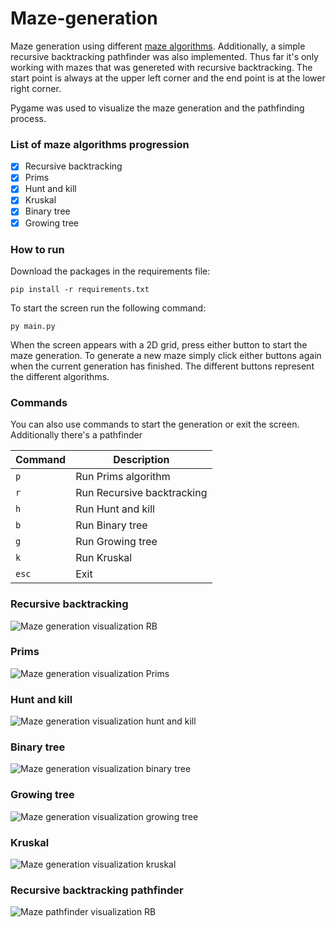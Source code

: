 # Maze-generation
Maze generation using different [maze algorithms](https://en.wikipedia.org/wiki/Maze_generation_algorithm). Additionally, a simple recursive backtracking pathfinder was also implemented. 
Thus far it's only working with mazes that was genereted with recursive backtracking. The start point is always at the upper left corner and the end point is at the lower right corner.

Pygame was used to visualize the maze generation and the pathfinding process.

### List of maze algorithms progression
- [x] Recursive backtracking 
- [x] Prims 
- [x] Hunt and kill
- [x] Kruskal 
- [x] Binary tree 
- [x] Growing tree

### How to run
Download the packages in the requirements file:


    pip install -r requirements.txt


To start the screen run the following command:


    py main.py


When the screen appears with a 2D grid, press either button to start the maze generation. To generate a new maze simply
click either buttons again when the current generation has finished. The different buttons represent the different algorithms.


### Commands
You can also use commands to start the generation or exit the screen. Additionally there's a pathfinder


| Command | Description |
| ------- | ----------- |
| `p` | Run Prims algorithm |
| `r` | Run Recursive backtracking |
| `h` | Run Hunt and kill |
| `b` | Run Binary tree |
| `g` | Run Growing tree |
| `k` | Run Kruskal |
| `esc` | Exit |


### Recursive backtracking
![Maze generation visualization RB](assets/RB%20maze%20generation.gif)

### Prims 
![Maze generation visualization Prims](assets/prims%20%20generation.gif)

### Hunt and kill
![Maze generation visualization hunt and kill](assets/hak%20generation.gif)

### Binary tree
![Maze generation visualization binary tree](assets/BT%20generation.gif)

### Growing tree
![Maze generation visualization growing tree](assets/GT%20generation.gif)

### Kruskal
![Maze generation visualization kruskal](assets/kruskal%20generation.gif)

### Recursive backtracking pathfinder
![Maze pathfinder visualization RB](assets/RB%20pathfinder.gif)